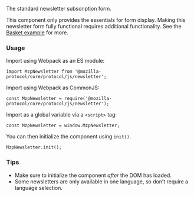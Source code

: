 The standard newsletter subscription form.

This component only provides the essentials for form display. Making this
newsletter form fully functional requires additional functionality. See
the [Basket example](https://github.com/mozilla/basket-example/) for more.

### Usage

Import using Webpack as an ES module:

```
import MzpNewsletter from '@mozilla-protocol/core/protocol/js/newsletter';
```

Import using Webpack as CommonJS:

```
const MzpNewsletter = require('@mozilla-protocol/core/protocol/js/newsletter');
```

Import as a global variable via a `<script>` tag:

```
const MzpNewsletter = window.MzpNewsletter;
```

You can then initialize the component using `init()`.

```
MzpNewsletter.init();
```

### Tips

- Make sure to initialize the component *after* the DOM has loaded.
- Some newsletters are only available in one language, so don’t require a
  language selection.
